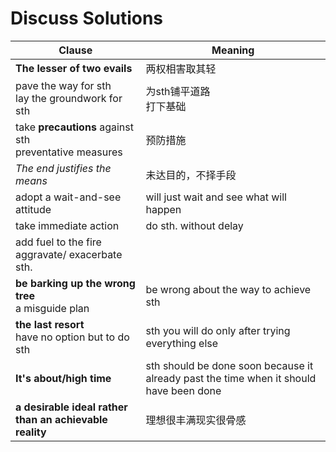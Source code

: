 # Discuss Solutions

| Clause                                                    | Meaning                                                                                |
| --------------------------------------------------------- | -------------------------------------------------------------------------------------- |
| **The lesser of two evails**                              | 两权相害取其轻                                                                                |
| pave the way for sth<br>lay the groundwork for sth        | 为sth铺平道路<br>打下基础                                                                       |
| take **precautions** against sth<br>preventative measures | 预防措施                                                                                   |
| *The end justifies the means*                             | 未达目的，不择手段                                                                              |
| adopt a wait-and-see attitude                             | will just wait and see what will happen                                                |
| take immediate action                                     | do sth. without delay                                                                  |
| add fuel to the fire<br>aggravate/ exacerbate sth.        |                                                                                        |
| **be barking up the wrong tree**<br>a misguide plan       | be wrong about the way to achieve sth                                                  |
| **the last resort**<br>have no option but to do sth       | sth you will do only after trying everything else                                      |
| **It's about/high time**                                  | sth should be done soon because it already past the time when it should have been done |
| **a desirable ideal rather than an achievable reality**   | 理想很丰满现实很骨感                                                                             |
